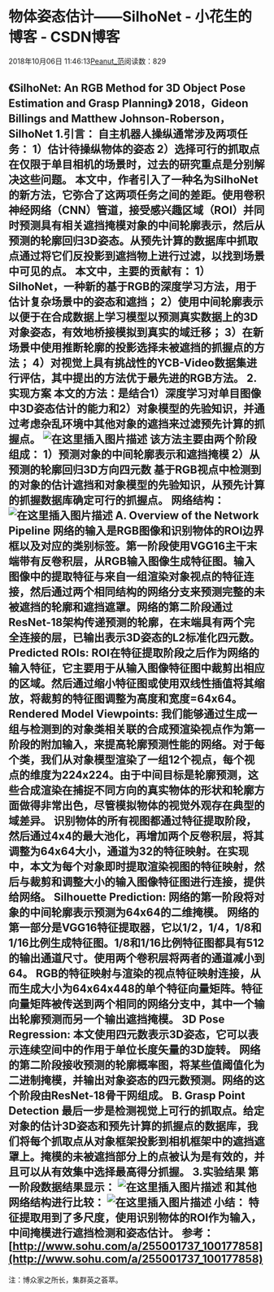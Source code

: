 
# 物体姿态估计——SilhoNet - 小花生的博客 - CSDN博客


2018年10月06日 11:46:13[Peanut_范](https://me.csdn.net/u013841196)阅读数：829


《SilhoNet: An RGB Method for 3D Object Pose Estimation and Grasp Planning》
2018，Gideon Billings and Matthew Johnson-Roberson，SilhoNet
1.引言：
自主机器人操纵通常涉及两项任务：
1）估计待操纵物体的姿态
2）选择可行的抓取点
在仅限于单目相机的场景时，过去的研究重点是分别解决这些问题。
本文中，作者引入了一种名为SilhoNet的新方法，它弥合了这两项任务之间的差距。使用卷积神经网络（CNN）管道，接受感兴趣区域（ROI）并同时预测具有相关遮挡掩模对象的中间轮廓表示，然后从预测的轮廓回归3D姿态。从预先计算的数据库中抓取点通过将它们反投影到遮挡物上进行过滤，以找到场景中可见的点。
本文中，主要的贡献有：
1）SilhoNet，一种新的基于RGB的深度学习方法，用于估计复杂场景中的姿态和遮挡；
2）使用中间轮廓表示以便于在合成数据上学习模型以预测真实数据上的3D对象姿态，有效地桥接模拟到真实的域迁移；
3）在新场景中使用推断轮廓的投影选择未被遮挡的抓握点的方法；
4）对视觉上具有挑战性的YCB-Video数据集进行评估，其中提出的方法优于最先进的RGB方法。
2.实现方案
本文的方法：是结合1）深度学习对单目图像中3D姿态估计的能力和2）对象模型的先验知识，并通过考虑杂乱环境中其他对象的遮挡来过滤预先计算的抓握点。
![在这里插入图片描述](https://img-blog.csdn.net/20181006113844410?watermark/2/text/aHR0cHM6Ly9ibG9nLmNzZG4ubmV0L3UwMTM4NDExOTY=/font/5a6L5L2T/fontsize/400/fill/I0JBQkFCMA==/dissolve/70)
该方法主要由两个阶段组成：
1）预测对象的中间轮廓表示和遮挡掩模
2）从预测的轮廓回归3D方向四元数
基于RGB视点中检测到的对象的估计遮挡和对象模型的先验知识，从预先计算的抓握数据库确定可行的抓握点。
网络结构：
![在这里插入图片描述](https://img-blog.csdn.net/20181006113915465?watermark/2/text/aHR0cHM6Ly9ibG9nLmNzZG4ubmV0L3UwMTM4NDExOTY=/font/5a6L5L2T/fontsize/400/fill/I0JBQkFCMA==/dissolve/70)
A. Overview of the Network Pipeline
网络的输入是RGB图像和识别物体的ROI边界框以及对应的类别标签。第一阶段使用VGG16主干末端带有反卷积层，从RGB输入图像生成特征图。输入图像中的提取特征与来自一组渲染对象视点的特征连接，然后通过两个相同结构的网络分支来预测完整的未被遮挡的轮廓和遮挡遮罩。网络的第二阶段通过ResNet-18架构传递预测的轮廓，在末端具有两个完全连接的层，已输出表示3D姿态的L2标准化四元数。
Predicted ROIs:
ROI在特征提取阶段之后作为网络的输入特征，它主要用于从输入图像特征图中裁剪出相应的区域。然后通过缩小特征图或使用双线性插值将其缩放，将裁剪的特征图调整为高度和宽度=64x64。
Rendered Model Viewpoints:
我们能够通过生成一组与检测到的对象类相关联的合成预渲染视点作为第一阶段的附加输入，来提高轮廓预测性能的网络。对于每个类，我们从对象模型渲染了一组12个视点，每个视点的维度为224x224。由于中间目标是轮廓预测，这些合成渲染在捕捉不同方向的真实物体的形状和轮廓方面做得非常出色，尽管模拟物体的视觉外观存在典型的域差异。
识别物体的所有视图都通过特征提取阶段，然后通过4x4的最大池化，再增加两个反卷积层，将其调整为64x64大小，通道为32的特征映射。在实现中，本文为每个对象即时提取渲染视图的特征映射，然后与裁剪和调整大小的输入图像特征图进行连接，提供给网络。
Silhouette Prediction:
网络的第一阶段将对象的中间轮廓表示预测为64x64的二维掩模。
网络的第一部分是VGG16特征提取器，它以1/2，1/4，1/8和1/16比例生成特征图。1/8和1/16比例特征图都具有512的输出通道尺寸。使用两个卷积层将两者的通道减小到64。
RGB的特征映射与渲染的视点特征映射连接，从而生成大小为64x64x448的单个特征向量矩阵。特征向量矩阵被传送到两个相同的网络分支中，其中一个输出轮廓预测而另一个输出遮挡掩模。
3D Pose Regression:
本文使用四元数表示3D姿态，它可以表示连续空间中的作用于单位长度矢量的3D旋转。
网络的第二阶段接收预测的轮廓概率图，将某些值阈值化为二进制掩模，并输出对象姿态的四元数预测。网络的这个阶段由ResNet-18骨干网组成。
B. Grasp Point Detection
最后一步是检测视觉上可行的抓取点。给定对象的估计3D姿态和预先计算的抓握点的数据库，我们将每个抓取点从对象框架投影到相机框架中的遮挡遮罩上。掩模的未被遮挡部分上的点被认为是有效的，并且可以从有效集中选择最高得分抓握。
3.实验结果
第一阶段数据结果显示：
![在这里插入图片描述](https://img-blog.csdn.net/20181006114010553?watermark/2/text/aHR0cHM6Ly9ibG9nLmNzZG4ubmV0L3UwMTM4NDExOTY=/font/5a6L5L2T/fontsize/400/fill/I0JBQkFCMA==/dissolve/70)
和其他网络结构进行比较：
![在这里插入图片描述](https://img-blog.csdn.net/20181006114033645?watermark/2/text/aHR0cHM6Ly9ibG9nLmNzZG4ubmV0L3UwMTM4NDExOTY=/font/5a6L5L2T/fontsize/400/fill/I0JBQkFCMA==/dissolve/70)
小结：
特征提取用到了多尺度，使用识别物体的ROI作为输入，中间掩模进行遮挡检测和姿态估计。
参考：
[http://www.sohu.com/a/255001737_100177858](http://www.sohu.com/a/255001737_100177858)
---
注：博众家之所长，集群英之荟萃。

